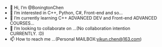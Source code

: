 - 👋 Hi, I’m @BoningtonChen
- 👀 I’m interested in C++, Python, C#, Front-end and so...
- 🌱 I’m currently learning C++ ADVANCED DEV and Front-end ADVANCED COURSES...
- 💞️ I’m looking to collaborate on ...(No collaboration intention CURRENTLY. :D)
- 📫 How to reach me ...(Personal MAILBOX:yikun.chen@163.com)

<!---
BoningtonChen/BoningtonChen is a ✨ special ✨ repository because its `README.md` (this file) appears on your GitHub profile.
You can click the Preview link to take a look at your changes.
--->
